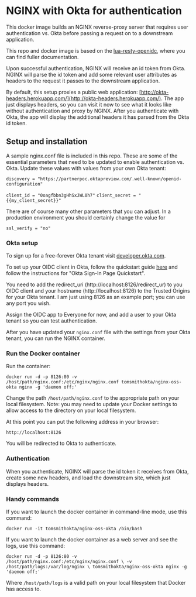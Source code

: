 # NGINX with Okta for authentication

This docker image builds an NGINX reverse-proxy server that requires user authentication vs. Okta before passing a request on to a downstream application.

This repo and docker image is based on the [lua-resty-openidc](https://github.com/zmartzone/lua-resty-openidc), where you can find fuller documentation.

Upon successful authentication, NGINX will receive an id token from Okta. NGINX will parse the id token and add some relevant user attributes as headers to the request it passes to the downstream application.

By default, this setup proxies a public web application: [http://okta-headers.herokuapp.com/](http://okta-headers.herokuapp.com/). The app just displays headers, so you can visit it now to see what it looks like without authentication and proxy by NGINX. After you authenticate with Okta, the app will display the additional headers it has parsed from the Okta id token.

## Setup and installation

A sample nginx.conf file is included in this repo. These are some of the essential parameters that need to be updated to enable authentication vs. Okta. Update these values with values from your own Okta tenant:

`discovery = "https://partnerpoc.oktapreview.com/.well-known/openid-configuration"`

`client_id = "0oagfbbn3gHhSxJWL0h7"`
`client_secret = "{{my_client_secret}}"`

There are of course many other parameters that you can adjust. In a production environment you should certainly change the value for 

`ssl_verify = "no"`

### Okta setup
To sign up for a free-forever Okta tenant visit [developer.okta.com](https://developer.okta.com/).

To set up your OIDC client in Okta, follow the quickstart guide [here](https://developer.okta.com/quickstart/#/okta-sign-in-page/nodejs/express) and follow the instructions for "Okta Sign-In Page Quickstart".

You need to add the redirect_uri (http://localhost:8126/redirect_ur) to you OIDC client and your hostname (http://localhost:8126) to the Trusted Origins for your Okta tenant. I am just using 8126 as an example port; you can use any port you wish.

Assign the OIDC app to Everyone for now, and add a user to your Okta tenant so you can test authentication.

After you have updated your `nginx.conf` file with the settings from your Okta tenant, you can run the NGINX container.

### Run the Docker container
Run the container:

`docker run -d -p 8126:80 -v /host/path/nginx.conf:/etc/nginx/nginx.conf tomsmithokta/nginx-oss-okta nginx -g 'daemon off;'`

Change the path `/host/path/nginx.conf` to the appropriate path on your local filesystem. Note: you may need to update your Docker settings to allow access to the directory on your local filesystem.

At this point you can put the following address in your browser:

`http://localhost:8126`

You will be redirected to Okta to authenticate.

### Authentication
When you authenticate, NGINX will parse the id token it receives from Okta, create some new headers, and load the downstream site, which just displays headers.

### Handy commands
If you want to launch the docker container in command-line mode, use this command:

`docker run -it tomsmithokta/nginx-oss-okta /bin/bash`

If you want to launch the docker container as a web server and see the logs, use this command:

`docker run -d -p 8126:80 -v /host/path/nginx.conf:/etc/nginx/nginx.conf \
	-v /host/path/logs:/var/log/nginx \
	tomsmithokta/nginx-oss-okta nginx -g 'daemon off;'`

Where `/host/path/logs` is a valid path on your local filesystem that Docker has access to.
